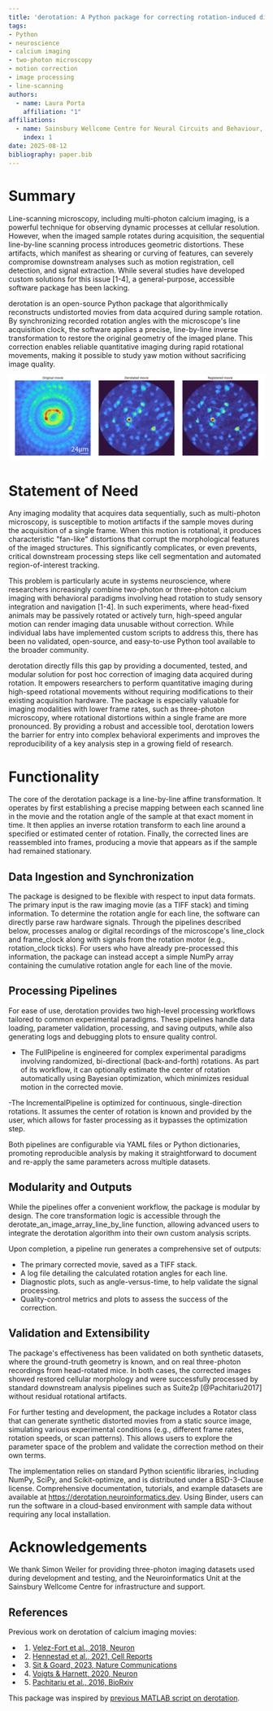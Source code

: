 ```yaml
---
title: 'derotation: A Python package for correcting rotation-induced distortions in line-scanning microscopy'
tags:
- Python
- neuroscience
- calcium imaging
- two-photon microscopy
- motion correction
- image processing
- line-scanning
authors:
  - name: Laura Porta
    affiliation: "1"
affiliations:
  - name: Sainsbury Wellcome Centre for Neural Circuits and Behaviour, University College London, UK
    index: 1
date: 2025-08-12
bibliography: paper.bib
---
```


# Summary

Line-scanning microscopy, including multi-photon calcium imaging, is a powerful technique for observing dynamic processes at cellular resolution. However, when the imaged sample rotates during acquisition, the sequential line-by-line scanning process introduces geometric distortions. These artifacts, which manifest as shearing or curving of features, can severely compromise downstream analyses such as motion registration, cell detection, and signal extraction. While several studies have developed custom solutions for this issue [1-4], a general-purpose, accessible software package has been lacking.

derotation is an open-source Python package that algorithmically reconstructs undistorted movies from data acquired during sample rotation. By synchronizing recorded rotation angles with the microscope's line acquisition clock, the software applies a precise, line-by-line inverse transformation to restore the original geometry of the imaged plane. This correction enables reliable quantitative imaging during rapid rotational movements, making it possible to study yaw motion without sacrificing image quality.

![Example of derotation correction. Left: mean image from a rotating sample, distorted by line-scanning during motion. Right: same data after line-by-line derotation, with structures restored to their correct positions.](figure1.png)

# Statement of Need

Any imaging modality that acquires data sequentially, such as multi-photon microscopy, is susceptible to motion artifacts if the sample moves during the acquisition of a single frame. When this motion is rotational, it produces characteristic "fan-like" distortions that corrupt the morphological features of the imaged structures. This significantly complicates, or even prevents, critical downstream processing steps like cell segmentation and automated region-of-interest tracking.

This problem is particularly acute in systems neuroscience, where researchers increasingly combine two-photon or three-photon calcium imaging with behavioral paradigms involving head rotation to study sensory integration and navigation [1-4]. In such experiments, where head-fixed animals may be passively rotated or actively turn, high-speed angular motion can render imaging data unusable without correction. While individual labs have implemented custom scripts to address this, there has been no validated, open-source, and easy-to-use Python tool available to the broader community.

derotation directly fills this gap by providing a documented, tested, and modular solution for post hoc correction of imaging data acquired during rotation. It empowers researchers to perform quantitative imaging during high-speed rotational movements without requiring modifications to their existing acquisition hardware. The package is especially valuable for imaging modalities with lower frame rates, such as three-photon microscopy, where rotational distortions within a single frame are more pronounced. By providing a robust and accessible tool, derotation lowers the barrier for entry into complex behavioral experiments and improves the reproducibility of a key analysis step in a growing field of research.

# Functionality
The core of the derotation package is a line-by-line affine transformation. It operates by first establishing a precise mapping between each scanned line in the movie and the rotation angle of the sample at that exact moment in time. It then applies an inverse rotation transform to each line around a specified or estimated center of rotation. Finally, the corrected lines are reassembled into frames, producing a movie that appears as if the sample had remained stationary.

## Data Ingestion and Synchronization
The package is designed to be flexible with respect to input data formats. The primary input is the raw imaging movie (as a TIFF stack) and timing information. To determine the rotation angle for each line, the software can directly parse raw hardware signals. Through the pipelines described below, processes analog or digital recordings of the microscope's line_clock and frame_clock along with signals from the rotation motor (e.g., rotation_clock ticks). For users who have already pre-processed this information, the package can instead accept a simple NumPy array containing the cumulative rotation angle for each line of the movie.

## Processing Pipelines
For ease of use, derotation provides two high-level processing workflows tailored to common experimental paradigms. These pipelines handle data loading, parameter validation, processing, and saving outputs, while also generating logs and debugging plots to ensure quality control.

- The FullPipeline is engineered for complex experimental paradigms involving randomized, bi-directional (back-and-forth) rotations. As part of its workflow, it can optionally estimate the center of rotation automatically using Bayesian optimization, which minimizes residual motion in the corrected movie.

-The IncrementalPipeline is optimized for continuous, single-direction rotations. It assumes the center of rotation is known and provided by the user, which allows for faster processing as it bypasses the optimization step.

Both pipelines are configurable via YAML files or Python dictionaries, promoting reproducible analysis by making it straightforward to document and re-apply the same parameters across multiple datasets.

## Modularity and Outputs
While the pipelines offer a convenient workflow, the package is modular by design. The core transformation logic is accessible through the derotate_an_image_array_line_by_line function, allowing advanced users to integrate the derotation algorithm into their own custom analysis scripts.

Upon completion, a pipeline run generates a comprehensive set of outputs:

- The primary corrected movie, saved as a TIFF stack.
- A log file detailing the calculated rotation angles for each line.
- Diagnostic plots, such as angle-versus-time, to help validate the signal processing.
- Quality-control metrics and plots to assess the success of the correction.

## Validation and Extensibility
The package's effectiveness has been validated on both synthetic datasets, where the ground-truth geometry is known, and on real three-photon recordings from head-rotated mice. In both cases, the corrected images showed restored cellular morphology and were successfully processed by standard downstream analysis pipelines such as Suite2p [@Pachitariu2017] without residual rotational artifacts.

For further testing and development, the package includes a Rotator class that can generate synthetic distorted movies from a static source image, simulating various experimental conditions (e.g., different frame rates, rotation speeds, or scan patterns). This allows users to explore the parameter space of the problem and validate the correction method on their own terms.

The implementation relies on standard Python scientific libraries, including NumPy, SciPy, and Scikit-optimize, and is distributed under a BSD-3-Clause license. Comprehensive documentation, tutorials, and example datasets are available at https://derotation.neuroinformatics.dev. Using Binder, users can run the software in a cloud-based environment with sample data without requiring any local installation.

# Acknowledgements

We thank Simon Weiler for providing three-photon imaging datasets used during development and testing, and the Neuroinformatics Unit at the Sainsbury Wellcome Centre for infrastructure and support.

## References
Previous work on derotation of calcium imaging movies:
- 1. [Velez-Fort et al., 2018, Neuron](https://doi.org/10.1016/j.neuron.2018.02.023)
- 2. [Hennestad et al., 2021, Cell Reports](https://doi.org/10.1016/j.celrep.2021.110134)
- 3. [Sit & Goard, 2023, Nature Communications](https://doi.org/10.1038/s41467-023-37704-5)
- 4. [Voigts & Harnett, 2020, Neuron](https://doi.org/10.1016/j.neuron.2019.10.016)
- 5. [Pachitariu et al., 2016, BioRxiv](https://doi.org/10.1016/j.neuron.2017.07.007)

This package was inspired by [previous MATLAB script on derotation](https://github.com/jvoigts/rotating-2p-image-correction).
